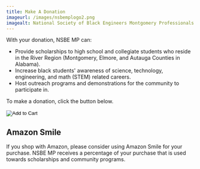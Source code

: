 ```yaml
---
title: Make A Donation
imageurl: /images/nsbemplogo2.png
imagealt: National Society of Black Engineers Montgomery Professionals
---
```


With your donation, NSBE MP can:

* Provide scholarships to high school and collegiate students who reside in the River Region 
(Montgomery, Elmore, and Autauga Counties in Alabama).
* Increase black students' awareness of science, technology, engineering, and math (STEM) related careers.
* Host outreach programs and demonstrations for the community to participate in.

To make a donation, click the button below.

<form action="https://www.paypal.com/cgi-bin/webscr" method="post" target="_top" class="pb-2">
<input type="hidden" name="cmd" value="_s-xclick" />
<input type="hidden" name="hosted_button_id" value="XFLNPYSHSRQ4Y" />
<input type="image" src="https://www.paypalobjects.com/en_US/i/btn/btn_donateCC_LG.gif" border="0" name="submit" title="Add to Cart" />
<img alt="" border="0" src="https://www.paypal.com/en_US/i/scr/pixel.gif" width="1" height="1" />
</form>

## Amazon Smile

If you shop with Amazon, please consider using Amazon Smile for your purchase. NSBE MP receives a percentage of your purchase that is used towards scholarships and community programs. 

<div id="amznCharityBanner">
    <script type="text/javascript" async src="/js/amazonsmile.min.js"></script>
    <iframe style="display: block; border: medium none;" scrolling="no" frameborder="0"></iframe>
</div>
